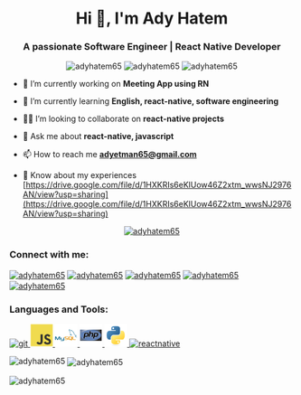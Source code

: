 <h1 align="center">Hi 👋, I'm Ady Hatem</h1>
<h3 align="center">A passionate Software Engineer | React Native Developer</h3>

<p align="center"> 
    <img src="https://komarev.com/ghpvc/?username=adyhatem65&label=Profile%20views&color=0e75b6&style=flat" alt="adyhatem65" />
    <img src="https://badges.pufler.dev/repos/adyhatem65" alt="adyhatem65" />
		<img src="https://img.shields.io/github/followers/adyhatem65?label=Followers" alt="adyhatem65" />
</p>

- 🔭 I’m currently working on **Meeting App using RN**

- 🌱 I’m currently learning **English, react-native, software engineering**

- 👯‍♂️ I’m looking to collaborate on **react-native projects**

- 💬 Ask me about **react-native, javascript**

- 📫 How to reach me **adyetman65@gmail.com**

- 📄 Know about my experiences [https://drive.google.com/file/d/1HXKRIs6eKlUow46Z2xtm_wwsNJ2976AN/view?usp=sharing](https://drive.google.com/file/d/1HXKRIs6eKlUow46Z2xtm_wwsNJ2976AN/view?usp=sharing)

<p align="center"> <a href="https://github.com/ryo-ma/github-profile-trophy"><img src="https://github-profile-trophy.vercel.app/?username=adyhatem65" alt="adyhatem65" /></a> </p>

<h3 align="left">Connect with me:</h3>
<p align="left">
<a href="https://dev.to/adyhatem65" target="blank"><img align="center" src="https://raw.githubusercontent.com/rahuldkjain/github-profile-readme-generator/master/src/images/icons/Social/devto.svg" alt="adyhatem65" height="30" width="40" /></a>
<a href="https://twitter.com/adyhatem65" target="blank"><img align="center" src="https://raw.githubusercontent.com/rahuldkjain/github-profile-readme-generator/master/src/images/icons/Social/twitter.svg" alt="adyhatem65" height="30" width="40" /></a>
<a href="https://linkedin.com/in/adyhatem65" target="blank"><img align="center" src="https://raw.githubusercontent.com/rahuldkjain/github-profile-readme-generator/master/src/images/icons/Social/linked-in-alt.svg" alt="adyhatem65" height="30" width="40" /></a>
<a href="https://fb.com/adyhatem65" target="blank"><img align="center" src="https://raw.githubusercontent.com/rahuldkjain/github-profile-readme-generator/master/src/images/icons/Social/facebook.svg" alt="adyhatem65" height="30" width="40" /></a>
<a href="https://instagram.com/adyhatem65" target="blank"><img align="center" src="https://raw.githubusercontent.com/rahuldkjain/github-profile-readme-generator/master/src/images/icons/Social/instagram.svg" alt="adyhatem65" height="30" width="40" /></a>
</p>

<h3 align="left">Languages and Tools:</h3>
<p align="left"> <a href="https://git-scm.com/" target="_blank" rel="noreferrer"> <img src="https://www.vectorlogo.zone/logos/git-scm/git-scm-icon.svg" alt="git" width="40" height="40"/> </a> <a href="https://developer.mozilla.org/en-US/docs/Web/JavaScript" target="_blank" rel="noreferrer"> <img src="https://raw.githubusercontent.com/devicons/devicon/master/icons/javascript/javascript-original.svg" alt="javascript" width="40" height="40"/> </a> <a href="https://www.mysql.com/" target="_blank" rel="noreferrer"> <img src="https://raw.githubusercontent.com/devicons/devicon/master/icons/mysql/mysql-original-wordmark.svg" alt="mysql" width="40" height="40"/> </a> <a href="https://www.php.net" target="_blank" rel="noreferrer"> <img src="https://raw.githubusercontent.com/devicons/devicon/master/icons/php/php-original.svg" alt="php" width="40" height="40"/> </a> <a href="https://www.python.org" target="_blank" rel="noreferrer"> <img src="https://raw.githubusercontent.com/devicons/devicon/master/icons/python/python-original.svg" alt="python" width="40" height="40"/> </a> <a href="https://reactnative.dev/" target="_blank" rel="noreferrer"> <img src="https://reactnative.dev/img/header_logo.svg" alt="reactnative" width="40" height="40"/> </a> </p>

<p><img align="left" src="https://github-readme-stats.vercel.app/api/top-langs?username=adyhatem65&show_icons=true&locale=en&layout=compact" alt="adyhatem65" /></p>

<p>&nbsp;<img align="center" src="https://github-readme-stats.vercel.app/api?username=adyhatem65&show_icons=true&locale=en" alt="adyhatem65" /></p>

<p><img align="center" src="https://github-readme-streak-stats.herokuapp.com/?user=adyhatem65&" alt="adyhatem65" /></p>

